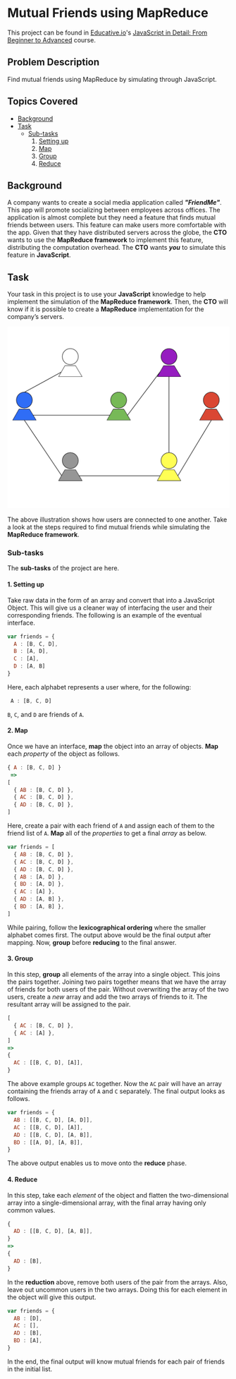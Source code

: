 # Mutual Friends using MapReduce

This project can be found in [Educative.io](https://www.educative.io/)'s [JavaScript in Detail: From Beginner to Advanced](https://www.educative.io/courses/javascript-in-detail-from-beginner-to-advanced) course.


## Problem Description
Find mutual friends using MapReduce by simulating through JavaScript.


## Topics Covered
- [Background](#background)
- [Task](#task)
  - [Sub-tasks](#sub-tasks)
      1. [Setting up](#1-setting-up)
      2. [Map](#2-map)
      3. [Group](#3-group)
      4. [Reduce](#4-reduce)


## Background
A company wants to create a social media application called ***"FriendMe"***. This app will promote socializing between employees across offices. The application is almost complete but they need a feature that finds mutual friends between users. This feature can make users more comfortable with the app. Given that they have distributed servers across the globe, the **CTO** wants to use the **MapReduce framework** to implement this feature, distributing the computation overhead. The **CTO** wants ***you*** to simulate this feature in **JavaScript**.


## Task
Your task in this project is to use your **JavaScript** knowledge to help implement the simulation of the **MapReduce framework**. Then, the **CTO** will know if it is possible to create a **MapReduce** implementation for the company’s servers.  
  
![How people are connected with one another](./assets/task.jpg "How people are connected with one another")
  
The above illustration shows how users are connected to one another. Take a look at the steps required to find mutual friends while simulating the **MapReduce framework**.


### Sub-tasks
The **sub-tasks** of the project are here.


#### 1. Setting up
Take raw data in the form of an array and convert that into a JavaScript Object. This will give us a cleaner way of interfacing the user and their corresponding friends. The following is an example of the eventual interface.

```javascript
var friends = {
  A : [B, C, D],
  B : [A, D],
  C : [A],
  D : [A, B]
}
```

Here, each alphabet represents a user where, for the following:

```javascript
 A : [B, C, D]
```

`B`, `C`, and `D` are friends of `A`.


#### 2. Map
Once we have an interface, **map** the object into an array of objects. **Map** each *property* of the object as follows.

```javascript
{ A : [B, C, D] }
 =>
[
  { AB : [B, C, D] },
  { AC : [B, C, D] },
  { AD : [B, C, D] },
]
```

Here, create a pair with each friend of `A` and assign each of them to the friend list of `A`. **Map** all of the *properties* to get a final *array* as below.

```javascript
var friends = [
  { AB : [B, C, D] },
  { AC : [B, C, D] },
  { AD : [B, C, D] },
  { AB : [A, D] },
  { BD : [A, D] },
  { AC : [A] },
  { AD : [A, B] },
  { BD : [A, B] },
]
```

While pairing, follow the **lexicographical ordering** where the smaller alphabet comes first. The output above would be the final output after mapping. Now, **group** before **reducing** to the final answer.


#### 3. Group
In this step, **group** all elements of the array into a single object. This joins the pairs together. Joining two pairs together means that we have the array of friends for both users of the pair. Without overwriting the array of the two users, create a *new* array and add the two arrays of friends to it. The resultant array will be assigned to the pair.

```javascript
[
  { AC : [B, C, D] },
  { AC : [A] },
]
=>
{
  AC : [[B, C, D], [A]],
}
```

The above example groups `AC` together. Now the `AC` pair will have an array containing the friends array of `A` and `C` separately. The final output looks as follows.

```javascript
var friends = {
  AB : [[B, C, D], [A, D]],
  AC : [[B, C, D], [A]],
  AD : [[B, C, D], [A, B]],
  BD : [[A, D], [A, B]],
}
```

The above output enables us to move onto the **reduce** phase.


#### 4. Reduce
In this step, take each *element* of the object and flatten the two-dimensional array into a single-dimensional array, with the final array having only common values.

```javascript
{
  AD : [[B, C, D], [A, B]],
}
=>
{
  AD : [B],
}
```

In the **reduction** above, remove both users of the pair from the arrays. Also, leave out uncommon users in the two arrays. Doing this for each element in the object will give this output.

```javascript
var friends = {
  AB : [D],
  AC : [],
  AD : [B],
  BD : [A],
}
```

In the end, the final output will know mutual friends for each pair of friends in the initial list.
